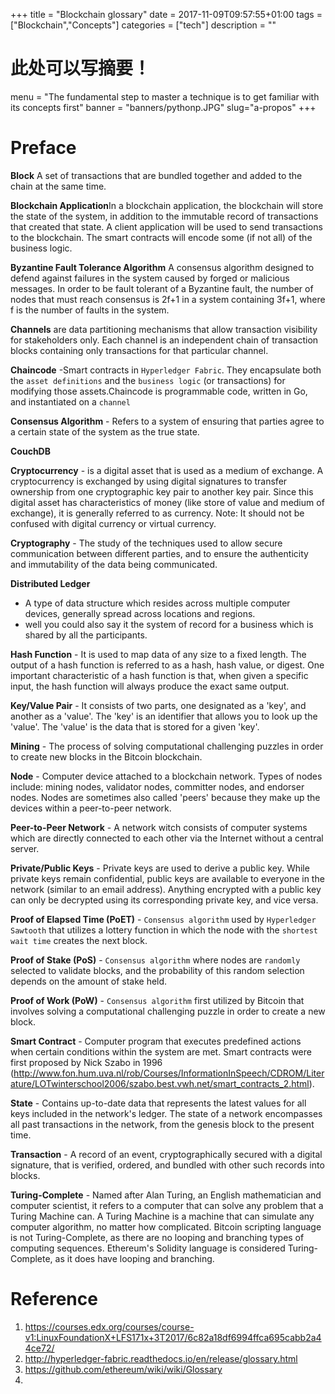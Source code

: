+++
title =  "Blockchain glossary"
date =  2017-11-09T09:57:55+01:00
tags = ["Blockchain","Concepts"]
categories = ["tech"]
description = ""
# 此处可以写摘要！
menu = "The fundamental step to master a technique is to get familiar with its concepts first"
banner = "banners/pythonp.JPG"
slug="a-propos"
+++

# Preface

**Block**  A set of transactions that are bundled together and added to the chain at the same time.

**Blockchain Application**In a blockchain application, the blockchain will store the state of the system, in addition to the immutable record of transactions that created that state. A client application will be used to send transactions to the blockchain. The smart contracts will encode some (if not all) of the business logic.

**Byzantine Fault Tolerance Algorithm** A consensus algorithm designed to defend against failures in the system caused by forged or malicious messages. In order to be fault tolerant of a Byzantine fault, the number of nodes that must reach consensus is 2f+1 in a system containing 3f+1, where f is the number of faults in the system. 

**Channels** are data partitioning mechanisms that allow transaction visibility for stakeholders only. Each channel is an independent chain of transaction blocks containing only transactions for that particular channel.

**Chaincode** -Smart contracts in `Hyperledger Fabric`. They encapsulate both the `asset definitions` and the `business logic` (or transactions) for modifying those assets.Chaincode is programmable code, written in Go, and instantiated on a `channel`

**Consensus Algorithm** - Refers to a system of ensuring that parties agree to a certain state of the system as the true state.

**CouchDB**

**Cryptocurrency** - is a digital asset that is used as a medium of exchange. A cryptocurrency is exchanged by using digital signatures to transfer ownership from one cryptographic key pair to another key pair. Since this digital asset has characteristics of money (like store of value and medium of exchange), it is generally referred to as currency. Note: It should not be confused with digital currency or virtual currency.

**Cryptography** - The study of the techniques used to allow secure communication between different parties, and to ensure the authenticity and immutability of the data being communicated.

**Distributed Ledger** 
- A type of data structure which resides across multiple computer devices, generally spread across locations and regions.  
- well you could also say it the system of record for a business which is shared by all the participants.  

**Hash Function** - It is used to map data of any size to a fixed length. The output of a hash function is referred to as a hash, hash value, or digest. One important characteristic of a hash function is that, when given a specific input, the hash function will always produce the exact same output.

**Key/Value Pair** - It consists of two parts, one designated as a 'key', and another as a 'value'. The 'key' is an identifier that allows you to look up the 'value'. The 'value' is the data that is stored for a given 'key'.

**Mining** - The process of solving computational challenging puzzles in order to create new blocks in the Bitcoin blockchain.

**Node** - Computer device attached to a blockchain network. Types of nodes include: mining nodes, validator nodes, committer nodes, and endorser nodes. Nodes are sometimes also called 'peers' because they make up the devices within a peer-to-peer network.

**Peer-to-Peer Network** - A network witch consists of computer systems which are directly connected to each other via the Internet without a central server.

**Private/Public Keys** - Private keys are used to derive a public key. While private keys remain confidential, public keys are available to everyone in the network (similar to an email address). Anything encrypted with a public key can only be decrypted using its corresponding private key, and vice versa. 

**Proof of Elapsed Time (PoET)** - `Consensus algorithm` used by `Hyperledger Sawtooth` that utilizes a lottery function in which the node with the `shortest wait time` creates the next block. 

**Proof of Stake (PoS)** - `Consensus algorithm` where nodes are `randomly` selected to validate blocks, and the probability of this random selection depends on the amount of stake held.

**Proof of Work (PoW)** - `Consensus algorithm` first utilized by Bitcoin that involves solving a computational challenging puzzle in order to create a new block.

**Smart Contract** - Computer program that executes predefined actions when certain conditions within the system are met. Smart contracts were first proposed by Nick Szabo in 1996 (http://www.fon.hum.uva.nl/rob/Courses/InformationInSpeech/CDROM/Literature/LOTwinterschool2006/szabo.best.vwh.net/smart_contracts_2.html).

**State** - Contains up-to-date data that represents the latest values for all keys included in the network's ledger. The state of a network encompasses all past transactions in the network, from the genesis block to the present time.

**Transaction** - A record of an event, cryptographically secured with a digital signature, that is verified, ordered, and bundled with other such records into blocks. 

**Turing-Complete** - Named after Alan Turing, an English mathematician and computer scientist, it refers to a computer that can solve any problem that a Turing Machine can. A Turing Machine is a machine that can simulate any computer algorithm, no matter how complicated. Bitcoin scripting language is not Turing-Complete, as there are no looping and branching types of computing sequences. Ethereum's Solidity language is considered Turing-Complete, as it does have looping and branching. 



# Reference
1. https://courses.edx.org/courses/course-v1:LinuxFoundationX+LFS171x+3T2017/6c82a18df6994ffca695cabb2a44ce72/
2. http://hyperledger-fabric.readthedocs.io/en/release/glossary.html
3. https://github.com/ethereum/wiki/wiki/Glossary
4. 
